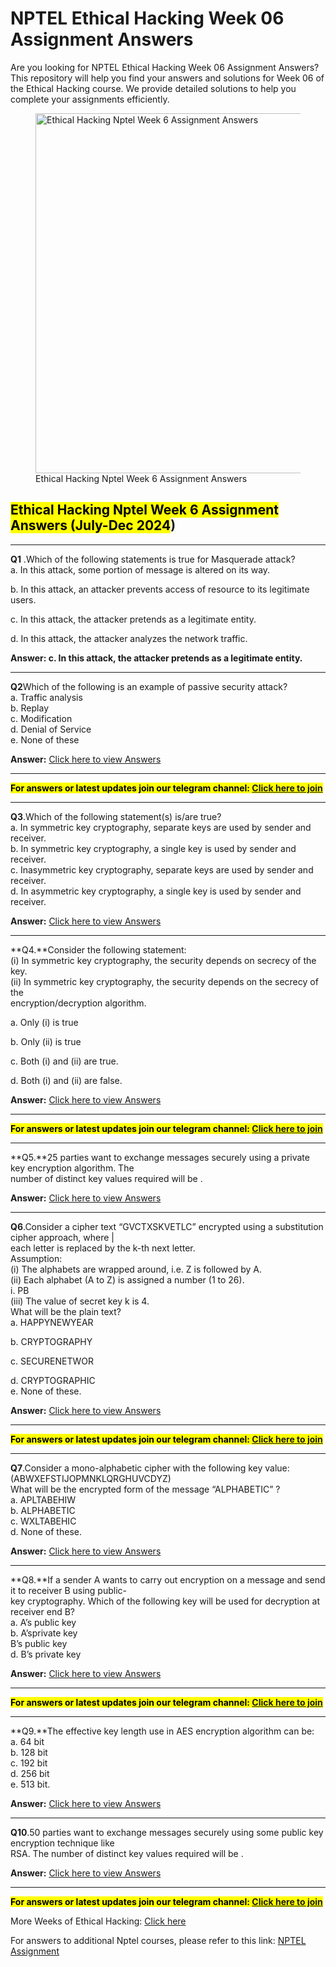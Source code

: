 # NPTEL Ethical Hacking Week 06 Assignment Answers

Are you looking for NPTEL Ethical Hacking Week 06 Assignment Answers? This repository will help you find your answers and solutions for Week 06 of the Ethical Hacking course. We provide detailed solutions to help you complete your assignments efficiently.



<figure class="aligncenter size-large is-resized"><img decoding="async" width="1024" height="576" src="https://progiez.com/wp-content/uploads/2024/09/Ethical-Hacking-Nptel-Week-6-Assignment-Answer-and-solution-Swayam-Platform-image-1024x576.webp" alt="Ethical Hacking Nptel Week 6 Assignment Answers" class="wp-image-13409" title="Ethical Hacking Nptel Week 6 Assignment Answers 1" srcset="https://progiez.com/wp-content/uploads/2024/09/Ethical-Hacking-Nptel-Week-6-Assignment-Answer-and-solution-Swayam-Platform-image-1024x576.webp 1024w, https://progiez.com/wp-content/uploads/2024/09/Ethical-Hacking-Nptel-Week-6-Assignment-Answer-and-solution-Swayam-Platform-image-300x169.webp 300w, https://progiez.com/wp-content/uploads/2024/09/Ethical-Hacking-Nptel-Week-6-Assignment-Answer-and-solution-Swayam-Platform-image-768x432.webp 768w, https://progiez.com/wp-content/uploads/2024/09/Ethical-Hacking-Nptel-Week-6-Assignment-Answer-and-solution-Swayam-Platform-image.webp 1280w" sizes="(max-width: 1024px) 100vw, 1024px"><figcaption class="wp-element-caption">Ethical Hacking Nptel Week 6 Assignment Answers</figcaption></figure>

## <mark class="has-inline-color has-vivid-red-color"><span class="stk-highlight"><strong>Ethical Hacking Nptel Week 6 Assignment Answers (July-Dec 2024</strong></span></mark>)

* * *

**Q1** .Which of the following statements is true for Masquerade attack?  
a. In this attack, some portion of message is altered on its way.

b. In this attack, an attacker prevents access of resource to its legitimate users.

c. In this attack, the attacker pretends as a legitimate entity.

d. In this attack, the attacker analyzes the network traffic.

**Answer: c. In this attack, the attacker pretends as a legitimate entity.**

* * *

**Q2**Which of the following is an example of passive security attack?  
a. Traffic analysis  
b. Replay  
c. Modification  
d. Denial of Service  
e. None of these

**Answer:** [Click here to view Answers](https://progiez.com/ethical-hacking-nptel-week-6-assignment-answers)

* * *

**<mark class="has-inline-color has-vivid-red-color">For answers or latest updates join our telegram channel:<span> </span><a href="https://telegram.me/nptel_assignments" target="_blank" rel="noreferrer noopener">Click here to join</a></mark>**

* * *

**Q3**.Which of the following statement(s) is/are true?  
a. In symmetric key cryptography, separate keys are used by sender and receiver.  
b. In symmetric key cryptography, a single key is used by sender and receiver.  
c. Inasymmetric key cryptography, separate keys are used by sender and receiver.  
d. In asymmetric key cryptography, a single key is used by sender and receiver.

**Answer:** [Click here to view Answers](https://progiez.com/ethical-hacking-nptel-week-6-assignment-answers)

* * *

**Q4.**Consider the following statement:  
(i) In symmetric key cryptography, the security depends on secrecy of the key.  
(ii) In symmetric key cryptography, the security depends on the secrecy of the  
encryption/decryption algorithm.

a. Only (i) is true

b. Only (ii) is true

c. Both (i) and (ii) are true.

d. Both (i) and (ii) are false.

**Answer:** [Click here to view Answers](https://progiez.com/ethical-hacking-nptel-week-6-assignment-answers)

* * *

**<mark class="has-inline-color has-vivid-red-color">For answers or latest updates join our telegram channel:<span> </span><a href="https://telegram.me/nptel_assignments" target="_blank" rel="noreferrer noopener">Click here to join</a></mark>**

* * *

**Q5.**25 parties want to exchange messages securely using a private key encryption algorithm. The  
number of distinct key values required will be .

**Answer:** [Click here to view Answers](https://progiez.com/ethical-hacking-nptel-week-6-assignment-answers)

* * *

**Q6**.Consider a cipher text “GVCTXSKVETLC” encrypted using a substitution cipher approach, where |  
each letter is replaced by the k-th next letter.  
Assumption:  
(i) The alphabets are wrapped around, i.e. Z is followed by A.  
(ii) Each alphabet (A to Z) is assigned a number (1 to 26).  
i. PB  
(iii) The value of secret key k is 4.  
What will be the plain text?  
a. HAPPYNEWYEAR

b. CRYPTOGRAPHY

c. SECURENETWOR

d. CRYPTOGRAPHIC  
e. None of these.

**Answer:** [Click here to view Answers](https://progiez.com/ethical-hacking-nptel-week-6-assignment-answers)

* * *

**<mark class="has-inline-color has-vivid-red-color">For answers or latest updates join our telegram channel:<span> </span><a href="https://telegram.me/nptel_assignments" target="_blank" rel="noreferrer noopener">Click here to join</a></mark>**

* * *

**Q7**.Consider a mono-alphabetic cipher with the following key value:  
(ABWXEFSTIJOPMNKLQRGHUVCDYZ)  
What will be the encrypted form of the message “ALPHABETIC” ?  
a. APLTABEHIW  
b. ALPHABETIC  
c. WXLTABEHIC  
d. None of these.

**Answer:** [Click here to view Answers](https://progiez.com/ethical-hacking-nptel-week-6-assignment-answers)

* * *

**Q8.**If a sender A wants to carry out encryption on a message and send it to receiver B using public-  
key cryptography. Which of the following key will be used for decryption at receiver end B?  
a. A’s public key  
b. A’sprivate key  
B’s public key  
d. B’s private key

**Answer:** [Click here to view Answers](https://progiez.com/ethical-hacking-nptel-week-6-assignment-answers)

* * *

**<mark class="has-inline-color has-vivid-red-color">For answers or latest updates join our telegram channel:<span> </span><a href="https://telegram.me/nptel_assignments" target="_blank" rel="noreferrer noopener">Click here to join</a></mark>**

* * *

**Q9.**The effective key length use in AES encryption algorithm can be:  
a. 64 bit  
b. 128 bit  
c. 192 bit  
d. 256 bit  
e. 513 bit.

**Answer:** [Click here to view Answers](https://progiez.com/ethical-hacking-nptel-week-6-assignment-answers)

* * *

**Q10**.50 parties want to exchange messages securely using some public key encryption technique like  
RSA. The number of distinct key values required will be .

**Answer:** [Click here to view Answers](https://progiez.com/ethical-hacking-nptel-week-6-assignment-answers)

* * *

**<mark class="has-inline-color has-vivid-red-color">For answers or latest updates join our telegram channel:<span> </span><a href="https://telegram.me/nptel_assignments" target="_blank" rel="noreferrer noopener">Click here to join</a></mark>**

More Weeks of Ethical Hacking: [Click here](https://progiez.com/nptel-assignment-answers/nptel-ethical-hacking-assignment-answers)

For answers to additional Nptel courses, please refer to this link: [NPTEL Assignment](https://progiez.com/nptel-assignment-answers)
